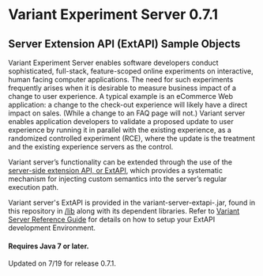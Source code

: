 # Variant Experiment Server 0.7.1
## Server Extension API (ExtAPI) Sample Objects

Variant Experiment Server enables software developers conduct sophisticated, full-stack, feature-scoped online experiments on interactive, human facing computer applications. The need for such experiments frequently arises when it is desirable to measure business impact of a change to user experience. A typical example is an eCommerce Web application: a change to the check-out experience will likely have a direct impact on sales. (While a change to an FAQ page will not.) Variant server enables application developers to validate a proposed update to user experience by running it in parallel with the existing experience, as a randomized controlled experiment (RCE), where the update is the treatment and the existing experience servers as the control.

Variant server’s functionality can be extended through the use of the [server-side extension API, or ExtAPI](http://www.getvariant.com/docs/0-7/experiment-server/server-user-guide/#section-8), which provides a systematic mechanism for injecting custom semantics into the server’s regular execution path. 

Variant server's ExtAPI is provided in the variant-server-extapi-<release>.jar, found in this repository in [/lib](https://github.com/getvariant/variant-server-extapi/blob/0.7.1/lib) along with its dependent libraries. Refer to [Variant Server Reference Guide](http://www.getvariant.com/docs/0-7/experiment-server/reference/#section-3.1) for details on how to setup your ExtAPI development Environment.

#### Requires Java 7 or later.
Updated on 7/19 for release 0.7.1.
